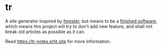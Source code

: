 # tr

A site generator inspired by [forester](https://www.forester-notes.org/index/index.xml), but means to be a [finished software](https://josem.co/the-beauty-of-finished-software/), which means this project will try to don't add new feature, and shall not break old articles as possible as it can.

Read https://tr-notes.srht.site for more information.
